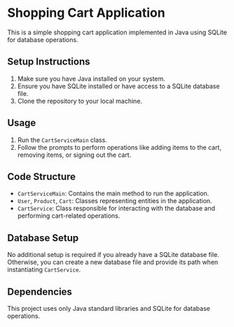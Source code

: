 # Shopping Cart Application

This is a simple shopping cart application implemented in Java using SQLite for database operations.

## Setup Instructions

1. Make sure you have Java installed on your system.
2. Ensure you have SQLite installed or have access to a SQLite database file.
3. Clone the repository to your local machine.

## Usage

1. Run the `CartServiceMain` class.
2. Follow the prompts to perform operations like adding items to the cart, removing items, or signing out the cart.

## Code Structure

- `CartServiceMain`: Contains the main method to run the application.
- `User`, `Product`, `Cart`: Classes representing entities in the application.
- `CartService`: Class responsible for interacting with the database and performing cart-related operations.

## Database Setup

No additional setup is required if you already have a SQLite database file. Otherwise, you can create a new database file and provide its path when instantiating `CartService`.

## Dependencies

This project uses only Java standard libraries and SQLite for database operations.
